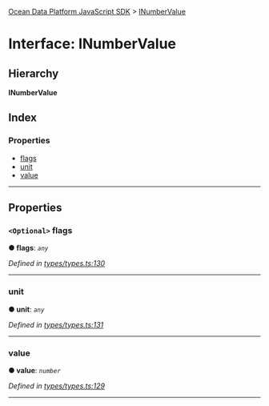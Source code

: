 [Ocean Data Platform JavaScript SDK](../README.md) > [INumberValue](../interfaces/inumbervalue.md)

# Interface: INumberValue

## Hierarchy

**INumberValue**

## Index

### Properties

* [flags](inumbervalue.md#flags)
* [unit](inumbervalue.md#unit)
* [value](inumbervalue.md#value)

---

## Properties

<a id="flags"></a>

### `<Optional>` flags

**● flags**: *`any`*

*Defined in [types/types.ts:130](https://github.com/C4IROcean/ODP-sdk-js/blob/4911c12/source/types/types.ts#L130)*

___
<a id="unit"></a>

###  unit

**● unit**: *`any`*

*Defined in [types/types.ts:131](https://github.com/C4IROcean/ODP-sdk-js/blob/4911c12/source/types/types.ts#L131)*

___
<a id="value"></a>

###  value

**● value**: *`number`*

*Defined in [types/types.ts:129](https://github.com/C4IROcean/ODP-sdk-js/blob/4911c12/source/types/types.ts#L129)*

___

